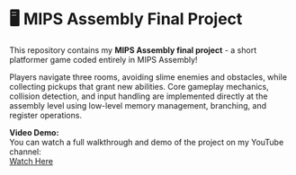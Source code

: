 # 🖥️ MIPS Assembly Final Project

This repository contains my **MIPS Assembly final project** - a short platformer game coded entirely in MIPS Assembly! 

Players navigate three rooms, avoiding slime enemies and obstacles, while collecting pickups that grant new abilities. Core gameplay mechanics, collision detection, and input handling are implemented directly at the assembly level using low-level memory management, branching, and register operations.

**Video Demo:**  
You can watch a full walkthrough and demo of the project on my YouTube channel:  
[Watch Here](https://youtu.be/Q0J9jlxBQH8?si=mMEBGB0uMKM0cZII)
